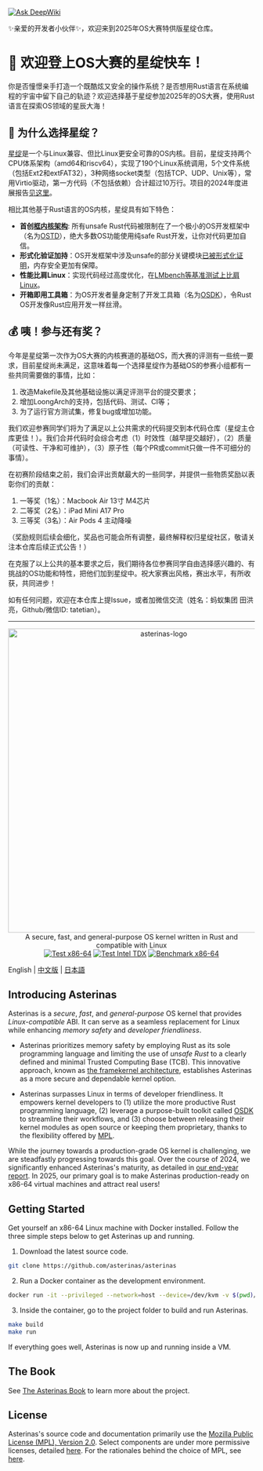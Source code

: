[![Ask DeepWiki](https://deepwiki.com/badge.svg)](https://deepwiki.com/oscomp/asterinas)

✨亲爱的开发者小伙伴✨，欢迎来到2025年OS大赛特供版星绽仓库。

# 🚀 欢迎登上OS大赛的星绽快车！

你是否憧憬亲手打造一个既酷炫又安全的操作系统？是否想用Rust语言在系统编程的宇宙中留下自己的轨迹？欢迎选择基于星绽参加2025年的OS大赛，使用Rust语言在探索OS领域的星辰大海！

## 🌠 为什么选择星绽？

[星绽](https://github.com/asterinas/asterinas)是一个与Linux兼容、但比Linux更安全可靠的OS内核。目前，星绽支持两个CPU体系架构（amd64和riscv64），实现了190个Linux系统调用，5个文件系统（包括Ext2和extFAT32），3种网络socket类型（包括TCP、UDP、Unix等），常用Virtio驱动，第一方代码（不包括依赖）合计超过10万行。项目的2024年度进展报告[见这里](https://asterinas.github.io/2025/01/20/asterinas-in-2024.html)。

相比其他基于Rust语言的OS内核，星绽具有如下特色：

* **首创[框内核架构](https://asterinas.github.io/book/kernel/the-framekernel-architecture.html)**: 所有unsafe Rust代码被限制在了一个极小的OS开发框架中（名为[OSTD](https://asterinas.github.io/book/ostd/index.html)），绝大多数OS功能使用纯safe Rust开发，让你对代码更加自信。
* **形式化验证加持**：OS开发框架中涉及unsafe的部分关键模块[已被形式化证明](https://asterinas.github.io/2025/02/13/towards-practical-formal-verification-for-a-general-purpose-os-in-rust.html)，内存安全更加有保障。
* **性能比肩Linux**：实现代码经过高度优化，在[LMbench等基准测试上比肩Linux](https://asterinas.github.io/benchmark/)。
* **开箱即用工具箱**：为OS开发者量身定制了开发工具箱（名为[OSDK](https://asterinas.github.io/book/osdk/guide/index.html)），令Rust OS开发像Rust应用开发一样丝滑。

## 💰 咦！参与还有奖？

今年是星绽第一次作为OS大赛的内核赛道的基础OS，而大赛的评测有一些统一要求，目前星绽尚未满足，这意味着每一个选择星绽作为基础OS的参赛小组都有一些共同需要做的事情，比如：

1. 改造Makefile及其他基础设施以满足评测平台的提交要求；
2. 增加LoongArch的支持，包括代码、测试、CI等；
3. 为了运行官方测试集，修复bug或增加功能。

我们欢迎参赛同学们将为了满足以上公共需求的代码提交到本代码仓库（星绽主仓库更佳！）。我们合并代码时会综合考虑（1）时效性（越早提交越好），（2）质量（可读性、干净和可维护），（3）原子性（每个PR或commit只做一件不可细分的事情）。

在初赛阶段结束之前，我们会评出贡献最大的一些同学，并提供一些物质奖励以表彰你们的贡献：
1. 一等奖（1名）：Macbook Air 13寸 M4芯片
2. 二等奖（2名）：iPad Mini A17 Pro
3. 三等奖（3名）：Air Pods 4 主动降噪

（奖励规则后续会细化，奖品也可能会所有调整，最终解释权归星绽社区，敬请关注本仓库后续正式公告！）

在克服了以上公共的基本要求之后，我们期待各位参赛同学自由选择感兴趣的、有挑战的OS功能和特性，把他们加到星绽中。祝大家赛出风格，赛出水平，有所收获，共同进步！

如有任何问题，欢迎在本仓库上提Issue，或者加微信交流（姓名：蚂蚁集团 田洪亮，Github/微信ID: tatetian）。

-----

<p align="center">
    <img src="docs/src/images/logo_en.svg" alt="asterinas-logo" width="620"><br>
    A secure, fast, and general-purpose OS kernel written in Rust and compatible with Linux<br/>
    <a href="https://github.com/asterinas/asterinas/actions/workflows/test_x86.yml"><img src="https://github.com/asterinas/asterinas/actions/workflows/test_x86.yml/badge.svg?event=push" alt="Test x86-64" style="max-width: 100%;"></a>
    <a href="https://github.com/asterinas/asterinas/actions/workflows/test_x86_tdx.yml"><img src="https://github.com/asterinas/asterinas/actions/workflows/test_x86_tdx.yml/badge.svg" alt="Test Intel TDX" style="max-width: 100%;"></a>
    <a href="https://asterinas.github.io/benchmark/"><img src="https://github.com/asterinas/asterinas/actions/workflows/benchmark_x86.yml/badge.svg" alt="Benchmark x86-64" style="max-width: 100%;"></a>
    <br/>
</p>

English | [中文版](README_CN.md) | [日本語](README_JP.md)

## Introducing Asterinas

Asterinas is a _secure_, _fast_, and _general-purpose_ OS kernel
that provides _Linux-compatible_ ABI.
It can serve as a seamless replacement for Linux
while enhancing _memory safety_ and _developer friendliness_.

* Asterinas prioritizes memory safety
by employing Rust as its sole programming language
and limiting the use of _unsafe Rust_
to a clearly defined and minimal Trusted Computing Base (TCB).
This innovative approach,
known as [the framekernel architecture](https://asterinas.github.io/book/kernel/the-framekernel-architecture.html),
establishes Asterinas as a more secure and dependable kernel option.

* Asterinas surpasses Linux in terms of developer friendliness.
It empowers kernel developers to
(1) utilize the more productive Rust programming language,
(2) leverage a purpose-built toolkit called [OSDK](https://asterinas.github.io/book/osdk/guide/index.html) to streamline their workflows,
and (3) choose between releasing their kernel modules as open source
or keeping them proprietary,
thanks to the flexibility offered by [MPL](#License).

While the journey towards a production-grade OS kernel is challenging,
we are steadfastly progressing towards this goal.
Over the course of 2024,
we significantly enhanced Asterinas's maturity,
as detailed in [our end-year report](https://asterinas.github.io/2025/01/20/asterinas-in-2024.html).
In 2025, our primary goal is to make Asterinas production-ready on x86-64 virtual machines
and attract real users!

## Getting Started

Get yourself an x86-64 Linux machine with Docker installed.
Follow the three simple steps below to get Asterinas up and running.

1. Download the latest source code.

```bash
git clone https://github.com/asterinas/asterinas
```

2. Run a Docker container as the development environment.

```bash
docker run -it --privileged --network=host --device=/dev/kvm -v $(pwd)/asterinas:/root/asterinas asterinas/asterinas:0.14.1-20250326
```

3. Inside the container, go to the project folder to build and run Asterinas.

```bash
make build
make run
```

If everything goes well, Asterinas is now up and running inside a VM.

## The Book

See [The Asterinas Book](https://asterinas.github.io/book/) to learn more about the project.

## License

Asterinas's source code and documentation primarily use the 
[Mozilla Public License (MPL), Version 2.0](https://github.com/asterinas/asterinas/blob/main/LICENSE-MPL).
Select components are under more permissive licenses,
detailed [here](https://github.com/asterinas/asterinas/blob/main/.licenserc.yaml). For the rationales behind the choice of MPL, see [here](https://asterinas.github.io/book/index.html#licensing).
